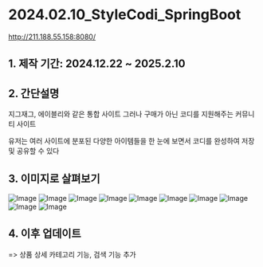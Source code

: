# 2024.02.10_StyleCodi_SpringBoot

http://211.188.55.158:8080/

## 1. 제작 기간: 2024.12.22 ~ 2025.2.10 
## 2. 간단설명
지그재그, 에이블리와 같은 통합 사이트
그러나 구매가 아닌 코디를 지원해주는 커뮤니티 사이트

유저는 
여러 사이트에 분포된 다양한 아이템들을
한 눈에 보면서 코디를 완성하여
저장 및 공유할 수 있다

## 3. 이미지로 살펴보기
![Image](https://github.com/user-attachments/assets/62a49fc5-b0f2-4e11-b933-b8d6e5c05356)
![Image](https://github.com/user-attachments/assets/a519d6dc-5246-4071-ac4b-30381c383c4f)
![Image](https://github.com/user-attachments/assets/674a89be-4045-4674-9fd9-bbd7343ae53b)
![Image](https://github.com/user-attachments/assets/f58f9261-765d-4719-bd4f-41784f8ae13f)
![Image](https://github.com/user-attachments/assets/22c9ea01-b730-4b59-8ef6-e9372d49c8c5)
![Image](https://github.com/user-attachments/assets/236a20a7-fc6e-4627-a24c-356665ab95d2)
![Image](https://github.com/user-attachments/assets/9134aae6-632f-4d0e-b9eb-7f65f706c748)
![Image](https://github.com/user-attachments/assets/dd0df023-acd7-4706-b051-2300e4ee05d9)
![Image](https://github.com/user-attachments/assets/4da01ae1-d035-4e9e-aff3-27aa6e62cdbf)
![Image](https://github.com/user-attachments/assets/a7531a51-a3cb-446d-8801-947d9c472424)

## 4. 이후 업데이트
=> 상품 상세 카테고리 기능, 검색 기능 추가



